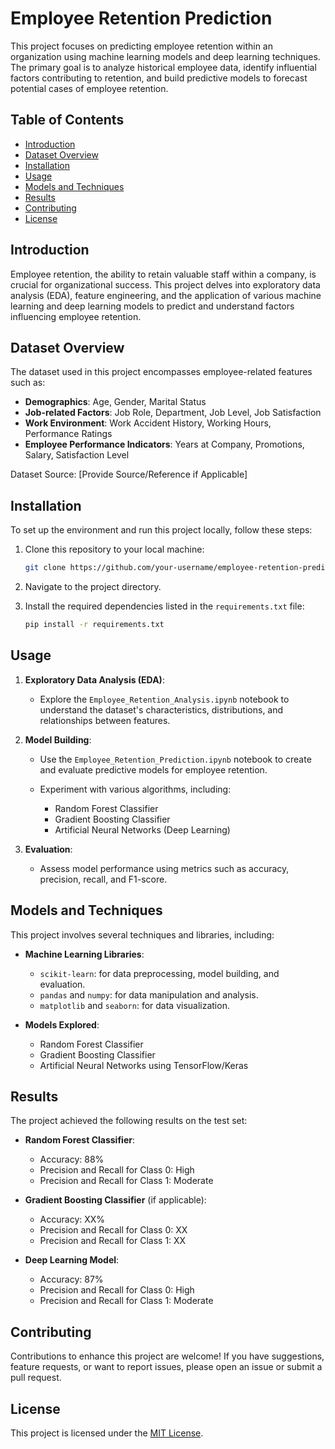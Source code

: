 # Employee Retention Prediction

This project focuses on predicting employee retention within an organization using machine learning models and deep learning techniques. The primary goal is to analyze historical employee data, identify influential factors contributing to retention, and build predictive models to forecast potential cases of employee retention.

## Table of Contents

- [Introduction](#introduction)
- [Dataset Overview](#dataset-overview)
- [Installation](#installation)
- [Usage](#usage)
- [Models and Techniques](#models-and-techniques)
- [Results](#results)
- [Contributing](#contributing)
- [License](#license)

## Introduction

Employee retention, the ability to retain valuable staff within a company, is crucial for organizational success. This project delves into exploratory data analysis (EDA), feature engineering, and the application of various machine learning and deep learning models to predict and understand factors influencing employee retention.

## Dataset Overview

The dataset used in this project encompasses employee-related features such as:

- **Demographics**: Age, Gender, Marital Status
- **Job-related Factors**: Job Role, Department, Job Level, Job Satisfaction
- **Work Environment**: Work Accident History, Working Hours, Performance Ratings
- **Employee Performance Indicators**: Years at Company, Promotions, Salary, Satisfaction Level

Dataset Source: [Provide Source/Reference if Applicable]

## Installation

To set up the environment and run this project locally, follow these steps:

1. Clone this repository to your local machine:

    ```bash
    git clone https://github.com/your-username/employee-retention-prediction.git
    ```

2. Navigate to the project directory.

3. Install the required dependencies listed in the `requirements.txt` file:

    ```bash
    pip install -r requirements.txt
    ```

## Usage

1. **Exploratory Data Analysis (EDA)**:
    - Explore the `Employee_Retention_Analysis.ipynb` notebook to understand the dataset's characteristics, distributions, and relationships between features.

2. **Model Building**:
    - Use the `Employee_Retention_Prediction.ipynb` notebook to create and evaluate predictive models for employee retention.

    - Experiment with various algorithms, including:
        - Random Forest Classifier
        - Gradient Boosting Classifier
        - Artificial Neural Networks (Deep Learning)

3. **Evaluation**:
    - Assess model performance using metrics such as accuracy, precision, recall, and F1-score.

## Models and Techniques

This project involves several techniques and libraries, including:

- **Machine Learning Libraries**:
    - `scikit-learn`: for data preprocessing, model building, and evaluation.
    - `pandas` and `numpy`: for data manipulation and analysis.
    - `matplotlib` and `seaborn`: for data visualization.

- **Models Explored**:
    - Random Forest Classifier
    - Gradient Boosting Classifier
    - Artificial Neural Networks using TensorFlow/Keras

## Results

The project achieved the following results on the test set:

- **Random Forest Classifier**:
    - Accuracy: 88%
    - Precision and Recall for Class 0: High
    - Precision and Recall for Class 1: Moderate

- **Gradient Boosting Classifier** (if applicable):
    - Accuracy: XX%
    - Precision and Recall for Class 0: XX
    - Precision and Recall for Class 1: XX

- **Deep Learning Model**:
    - Accuracy: 87%
    - Precision and Recall for Class 0: High
    - Precision and Recall for Class 1: Moderate

## Contributing

Contributions to enhance this project are welcome! If you have suggestions, feature requests, or want to report issues, please open an issue or submit a pull request.

## License

This project is licensed under the [MIT License](LICENSE).
